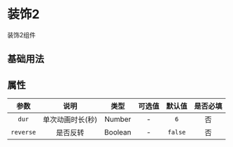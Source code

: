 <!-- 加载 demo 组件 start -->
<script setup>
import demo from './demo.vue'
</script>
<!-- 加载 demo 组件 end -->

<!-- 正文开始 -->

# 装饰2

装饰2组件

## 基础用法
<Preview comp-name="Decoration2" demo-name="demo">
  <demo />
</Preview>

## 属性
参数 | 说明 | 类型 | 可选值 | 默认值 | 是否必填
:-: | :-: | :-: | :-: | :-: | :-:
`dur` | 单次动画时长(秒) | Number | - | `6` | 否 
`reverse` | 是否反转 | Boolean | - | `false` | 否